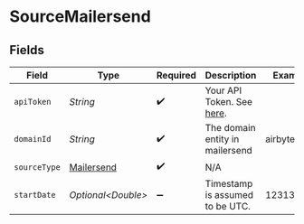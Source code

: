 # SourceMailersend


## Fields

| Field                                                                                       | Type                                                                                        | Required                                                                                    | Description                                                                                 | Example                                                                                     |
| ------------------------------------------------------------------------------------------- | ------------------------------------------------------------------------------------------- | ------------------------------------------------------------------------------------------- | ------------------------------------------------------------------------------------------- | ------------------------------------------------------------------------------------------- |
| `apiToken`                                                                                  | *String*                                                                                    | :heavy_check_mark:                                                                          | Your API Token. See <a href="https://www.mailersend.com/help/managing-api-tokens">here</a>. |                                                                                             |
| `domainId`                                                                                  | *String*                                                                                    | :heavy_check_mark:                                                                          | The domain entity in mailersend                                                             | airbyte.com                                                                                 |
| `sourceType`                                                                                | [Mailersend](../../models/shared/Mailersend.md)                                             | :heavy_check_mark:                                                                          | N/A                                                                                         |                                                                                             |
| `startDate`                                                                                 | *Optional\<Double>*                                                                         | :heavy_minus_sign:                                                                          | Timestamp is assumed to be UTC.                                                             | 123131321                                                                                   |